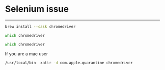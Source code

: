 # Selenium issue

---

```zsh
brew install --cask chromedriver
```

```zsh
which chromedriver
```

```zsh
which chromedriver
```

If you are a mac user

```zsh
/usr/local/bin  xattr -d com.apple.quarantine chromedriver
```
